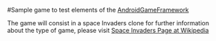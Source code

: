 #Sample game to test elements of the [AndroidGameFramework](https://github.com/jlcvp/AndroidGameFramework)

The game will consist in a space Invaders clone
for further information about the type of game, please visit [Space Invaders Page at Wikipedia](http://en.wikipedia.org/wiki/Space_Invaders)